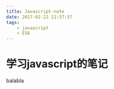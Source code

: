 ```yaml
---
title: Javascript-note
date: 2017-02-22 21:57:57
tags: 
    - javascript
    - ES6
---
```


# 学习javascript的笔记

balabla
